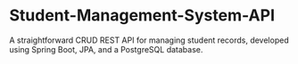# Student-Management-System-API
A straightforward CRUD REST API for managing student records, developed using Spring Boot, JPA, and a PostgreSQL database.
